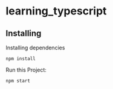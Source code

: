 # learning_typescript


## Installing

Installing dependencies
```
npm install
```

Run this Project:
```
npm start
```

